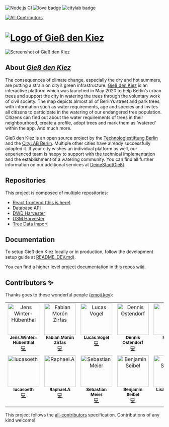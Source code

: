 ![Node.js CI](https://github.com/technologiestiftung/giessdenkiez-de/workflows/Node.js%20CI/badge.svg?branch=master) ![love badge](https://img.shields.io/badge/Built%20with-%E2%99%A5-red) ![citylab badge](https://img.shields.io/badge/@-CityLAB%20Berlin-blue)

<!-- ALL-CONTRIBUTORS-BADGE:START - Do not remove or modify this section -->

[![All Contributors](https://img.shields.io/badge/all_contributors-14-orange.svg?style=flat-square)](#contributors-)

<!-- ALL-CONTRIBUTORS-BADGE:END -->

# [![Logo of _Gieß den Kiez_](./docs/images/logo.svg)](https://www.giessdenkiez.de)

![Screenshot of _Gieß den Kiez_](./docs/images/screenshot.png)

## About [_Gieß den Kiez_](https://www.giessdenkiez.de)

The consequences of climate change, especially the dry and hot summers, are putting a strain on city’s green infrastructure. [Gieß den Kiez](https://www.giessdenkiez.de) is an interactive platform which was launched in May 2020 to help Berlin’s urban trees and support the city in watering the trees through the voluntary work of civil society. The map depicts almost all of Berlin’s street and park trees with information such as water requirements, age and species and invites all citizens to participate in the watering of our endangered tree population. Citizens can find out about the water requirements of trees in their neighbourhood, create a profile, adopt trees and mark them as ‘watered’ within the app. And much more.

Gieß den Kiez is an open source project by the [Technologiestiftung Berlin](https://www.technologiestiftung-berlin.de/) and the [CityLAB Berlin](https://citylab-berlin.org/de/start/). Multiple other cities have already successfully adapted it. If your city wishes an individual platform as well, our experienced team is happy to support with the technical implementation and the establishment of a watering community. You can find all further information on our additional services at [DeineStadtGießt](https://deinestadt.giessdenkiez.de/).

## Repositories

This project is composed of multiple repositories:

- [React frontend (this is here)](https://github.com/technologiestiftung/giessdenkiez-de)
- [Database API](https://github.com/technologiestiftung/giessdenkiez-de-postgres-api)
- [DWD Harvester](https://github.com/technologiestiftung/giessdenkiez-de-dwd-harvester)
- [OSM Harvester](https://github.com/technologiestiftung/giessdenkiez-de-osm-pumpen-harvester)
- [Tree Data Import](https://github.com/technologiestiftung/giessdenkiez-de-tree-data)

## Documentation

To setup Gieß den Kiez locally or in production, follow the development setup guide at [README_DEV.md)](./README_DEV.md).

You can find a higher level project documentation in this repos [wiki](https://github.com/technologiestiftung/giessdenkiez-de/wiki).

## Contributors ✨

Thanks goes to these wonderful people ([emoji key](https://allcontributors.org/docs/en/emoji-key)):

<!-- ALL-CONTRIBUTORS-LIST:START - Do not remove or modify this section -->
<!-- prettier-ignore-start -->
<!-- markdownlint-disable -->
<table>
  <tbody>
    <tr>
      <td align="center" valign="top" width="14.28%"><a href="https://github.com/JensWinter"><img src="https://avatars.githubusercontent.com/u/6548550?v=4?s=100" width="100px;" alt="Jens Winter-Hübenthal"/><br /><sub><b>Jens Winter-Hübenthal</b></sub></a><br /><a href="https://github.com/technologiestiftung/giessdenkiez-de/commits?author=JensWinter" title="Code">💻</a></td>
      <td align="center" valign="top" width="14.28%"><a href="https://fabianmoronzirfas.me/"><img src="https://avatars.githubusercontent.com/u/315106?v=4?s=100" width="100px;" alt="Fabian Morón Zirfas"/><br /><sub><b>Fabian Morón Zirfas</b></sub></a><br /><a href="https://github.com/technologiestiftung/giessdenkiez-de/commits?author=ff6347" title="Code">💻</a></td>
      <td align="center" valign="top" width="14.28%"><a href="https://github.com/vogelino"><img src="https://avatars.githubusercontent.com/u/2759340?v=4?s=100" width="100px;" alt="Lucas Vogel"/><br /><sub><b>Lucas Vogel</b></sub></a><br /><a href="https://github.com/technologiestiftung/giessdenkiez-de/commits?author=vogelino" title="Code">💻</a></td>
      <td align="center" valign="top" width="14.28%"><a href="https://github.com/dnsos"><img src="https://avatars.githubusercontent.com/u/15640196?v=4?s=100" width="100px;" alt="Dennis Ostendorf"/><br /><sub><b>Dennis Ostendorf</b></sub></a><br /><a href="https://github.com/technologiestiftung/giessdenkiez-de/commits?author=dnsos" title="Code">💻</a></td>
      <td align="center" valign="top" width="14.28%"><a href="https://github.com/fdnklg"><img src="https://avatars.githubusercontent.com/u/9034032?v=4?s=100" width="100px;" alt="Fabian"/><br /><sub><b>Fabian</b></sub></a><br /><a href="https://github.com/technologiestiftung/giessdenkiez-de/commits?author=fdnklg" title="Code">💻</a></td>
      <td align="center" valign="top" width="14.28%"><a href="https://github.com/Jaszkowic"><img src="https://avatars.githubusercontent.com/u/10830180?v=4?s=100" width="100px;" alt="Jonas Jaszkowic"/><br /><sub><b>Jonas Jaszkowic</b></sub></a><br /><a href="https://github.com/technologiestiftung/giessdenkiez-de/commits?author=Jaszkowic" title="Code">💻</a></td>
      <td align="center" valign="top" width="14.28%"><a href="https://github.com/julizet"><img src="https://avatars.githubusercontent.com/u/52455010?v=4?s=100" width="100px;" alt="Julia Zet"/><br /><sub><b>Julia Zet</b></sub></a><br /><a href="https://github.com/technologiestiftung/giessdenkiez-de/commits?author=julizet" title="Code">💻</a></td>
    </tr>
    <tr>
      <td align="center" valign="top" width="14.28%"><a href="https://github.com/lucasoeth"><img src="https://avatars.githubusercontent.com/u/43838158?v=4?s=100" width="100px;" alt="lucasoeth"/><br /><sub><b>lucasoeth</b></sub></a><br /><a href="https://github.com/technologiestiftung/giessdenkiez-de/commits?author=lucasoeth" title="Code">💻</a></td>
      <td align="center" valign="top" width="14.28%"><a href="https://github.com/raphael-arce"><img src="https://avatars.githubusercontent.com/u/8709861?v=4?s=100" width="100px;" alt="Raphael.A"/><br /><sub><b>Raphael.A</b></sub></a><br /><a href="https://github.com/technologiestiftung/giessdenkiez-de/commits?author=raphael-arce" title="Code">💻</a></td>
      <td align="center" valign="top" width="14.28%"><a href="http://www.sebastianmeier.eu/"><img src="https://avatars.githubusercontent.com/u/302789?v=4?s=100" width="100px;" alt="Sebastian Meier"/><br /><sub><b>Sebastian Meier</b></sub></a><br /><a href="https://github.com/technologiestiftung/giessdenkiez-de/commits?author=sebastian-meier" title="Code">💻</a></td>
      <td align="center" valign="top" width="14.28%"><a href="https://github.com/bnjmnsbl"><img src="https://avatars.githubusercontent.com/u/11134234?v=4?s=100" width="100px;" alt="Benjamin Seibel"/><br /><sub><b>Benjamin Seibel</b></sub></a><br /><a href="https://github.com/technologiestiftung/giessdenkiez-de/commits?author=bnjmnsbl" title="Code">💻</a></td>
      <td align="center" valign="top" width="14.28%"><a href="https://github.com/Lisa-Stubert"><img src="https://avatars.githubusercontent.com/u/61182572?v=4?s=100" width="100px;" alt="Lisa-Stubert"/><br /><sub><b>Lisa-Stubert</b></sub></a><br /><a href="https://github.com/technologiestiftung/giessdenkiez-de/commits?author=Lisa-Stubert" title="Code">💻</a></td>
      <td align="center" valign="top" width="14.28%"><a href="https://github.com/donni106"><img src="https://avatars.githubusercontent.com/u/1942953?v=4?s=100" width="100px;" alt="Daniel"/><br /><sub><b>Daniel</b></sub></a><br /><a href="https://github.com/technologiestiftung/giessdenkiez-de/commits?author=donni106" title="Code">💻</a></td>
      <td align="center" valign="top" width="14.28%"><a href="https://github.com/maximilianpalm"><img src="https://avatars.githubusercontent.com/u/11571655?v=4?s=100" width="100px;" alt="Max"/><br /><sub><b>Max</b></sub></a><br /><a href="https://github.com/technologiestiftung/giessdenkiez-de/commits?author=maximilianpalm" title="Code">💻</a></td>
    </tr>
  </tbody>
</table>

<!-- markdownlint-restore -->
<!-- prettier-ignore-end -->

<!-- ALL-CONTRIBUTORS-LIST:END -->

This project follows the [all-contributors](https://github.com/all-contributors/all-contributors) specification. Contributions of any kind welcome!
